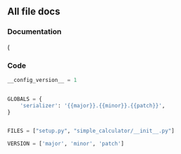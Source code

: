 ## All file docs
### Documentation
(
### Code
```python
__config_version__ = 1


GLOBALS = {
    'serializer': '{{major}}.{{minor}}.{{patch}}',
}


FILES = ["setup.py", "simple_calculator/__init__.py"]

VERSION = ['major', 'minor', 'patch']

```


